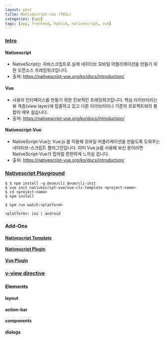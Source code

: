 ```yaml
---
layout: post
title: Nativescript-vue (TWIL)
categories: [app]
tags: [app, frontend, hybrid, nativescript, vue]
---
```



### [Intro](https://nativescript-vue.org/ko/docs/introduction/)

#### Nativescript
 - NativeScript는 자바스크립트로 실제 네이티브 모바일 어플리케이션을 만들기 위한 오픈소스 프레임워크입니다.
 - 출처: https://nativescript-vue.org/ko/docs/introduction/
#### Vue
 - 사용자 인터페이스를 만들기 위한 진보적인 프레임워크입니다. 핵심 라이브러리는 뷰 계층(view layer)에 집중하고 있고 다른 라이브러리나 기존의 프로젝트와의 통합이 매우 쉽습니다.
 - 출처: https://nativescript-vue.org/ko/docs/introduction/

#### Nativescript-Vue
 - NativeScript-Vue는 Vue.js 를 이용해 모바일 어플리케이션을 만들도록 도와주는 네이티브-스크립트 플러그인입니다. 이미 Vue.js를 사용해 보신 분이라면 NativeScript-Vue가 집처럼 편한하게 느끼실 겁니다.
 - 출처: https://nativescript-vue.org/ko/docs/introduction/


### [Nativescript Playground](https://nativescript-vue.org/ko/docs/getting-started/quick-start/)

```
$ $ npm install -g @vue/cli @vue/cli-init
$ vue init nativescript-vue/vue-cli-template <project-name>
$ cd <project-name>
$ npm install
```

```
$ npm run watch:<platform>
```

`<platform>: ios | android`


### Add-Ons

#### [Nativescript Template](https://nativescript-vue.org/ko/docs/getting-started/templates/)

#### [Nativescript Plugin](https://nativescript-vue.org/ko/docs/getting-started/nativescript-plugins/)

#### [Vue Plugin](https://nativescript-vue.org/ko/docs/getting-started/vue-plugins/)


### [v-view directive](https://nativescript-vue.org/ko/docs/utilities/v-view/)


### Elements

#### layout
#### action-bar
#### components
#### dialogs


